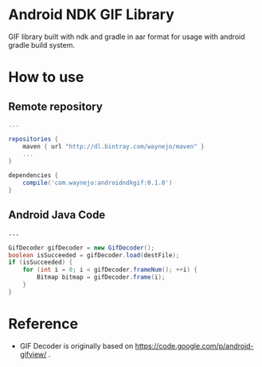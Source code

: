 Android NDK GIF Library
========

GIF library built with ndk and gradle in aar format for usage with android gradle build system.

How to use
========

Remote repository
--------

```groovy
...

repositories {
    maven { url "http://dl.bintray.com/waynejo/maven" }
    ...
}

dependencies {
    compile('com.waynejo:androidndkgif:0.1.0')
}
```

Android Java Code
--------

```java
...

GifDecoder gifDecoder = new GifDecoder();
boolean isSucceeded = gifDecoder.load(destFile);
if (isSucceeded) {
    for (int i = 0; i < gifDecoder.frameNum(); ++i) {
        Bitmap bitmap = gifDecoder.frame(i);
    }
}
```

# Reference

* GIF Decoder is originally based on https://code.google.com/p/android-gifview/ .
